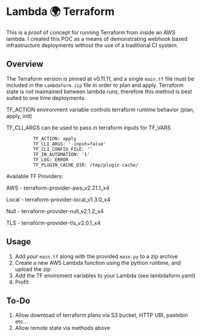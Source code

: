 # Lambda 🌍 Terraform
This is a proof of concept for running Terraform from inside an AWS lambda. I created this POC as a means of demonstrating webhook based infrastructure deployments without the use of a traditional CI system.

## Overview
The Terraform version is pinned at v0.11.11, and a single `main.tf` file must be included in the `Lambdaform.zip` file in order to plan and apply. Terraform state is not maintained between lambda runs, therefore this method is best suited to one time deployments.

TF_ACTION environment variable controls terraform runtime behavior (plan, apply, init)

TF_CLI_ARGS can be used to pass in terraform inputs for TF_VARS


```
          TF_ACTION: apply
          TF_CLI_ARGS: '-input=false'
          TF_CLI_CONFIG_FILE: ''
          TF_IN_AUTOMATION: '1'
          TF_LOG: ERROR
          TF_PLUGIN_CACHE_DIR: /tmp/plugin-cache/
```

Available TF Providers:

AWS - terraform-provider-aws_v2.21.1_x4

Local - terraform-provider-local_v1.3.0_x4

Null - terraform-provider-null_v2.1.2_x4

TLS - terraform-provider-tls_v2.0.1_x4

## Usage

1. Add *your* `main.tf` along with the provided `main.py` to a zip archive
2. Create a new AWS Lambda function using the python runtime, and upload the zip
3. Add the TF enviroment variables to your Lambda (see lambdaform.yaml)
4. Profit

## To-Do

1. Allow download of terraform plans via S3 bucket, HTTP URI, pastebin etc...
2. Allow remote state via methods above
